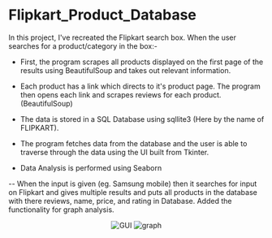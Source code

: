 # Flipkart_Product_Database
In this project, I've recreated the Flipkart search box. When the user searches for a product/category in the box:-

* First, the program scrapes all products displayed on the first page of the results using BeautifulSoup and takes out relevant information.

* Each product has a link which directs to it's product page. The program then opens each link and scrapes reviews for each product.(BeautifulSoup)

* The data is stored in a SQL Database using sqllite3 (Here by the name of FLIPKART).

* The program fetches data from the database and the user is able to traverse through the data using the UI built from Tkinter.

* Data Analysis is performed using Seaborn

-- When the input is given (eg. Samsung mobile) then it searches for input on Flipkart and gives multiple results and puts all products in the database with there reviews, name, price, and rating in Database. Added the functionality for graph analysis.

<p align="center">
  <img src"img/gui.jpg" title="GUI">
  <img src"img/graph.jpg" title="graph">
</p>
